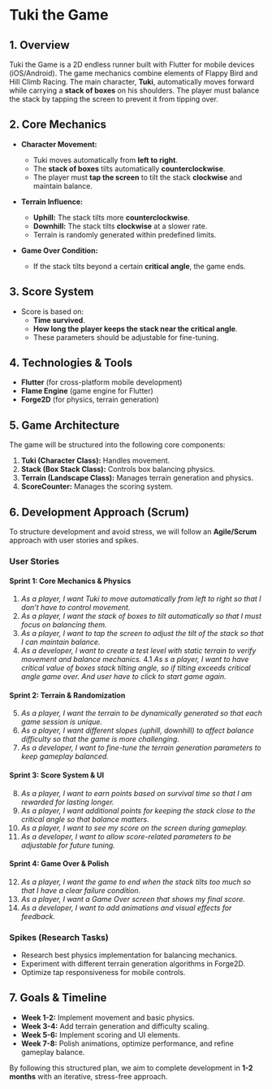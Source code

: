 # Tuki the Game

## 1. Overview

Tuki the Game is a 2D endless runner built with Flutter for mobile devices (iOS/Android). The game mechanics combine elements of Flappy Bird and Hill Climb Racing. The main character, **Tuki**, automatically moves forward while carrying a **stack of boxes** on his shoulders. The player must balance the stack by tapping the screen to prevent it from tipping over.

## 2. Core Mechanics

- **Character Movement:**

  - Tuki moves automatically from **left to right**.
  - The **stack of boxes** tilts automatically **counterclockwise**.
  - The player must **tap the screen** to tilt the stack **clockwise** and maintain balance.

- **Terrain Influence:**

  - **Uphill:** The stack tilts more **counterclockwise**.
  - **Downhill:** The stack tilts **clockwise** at a slower rate.
  - Terrain is randomly generated within predefined limits.

- **Game Over Condition:**
  - If the stack tilts beyond a certain **critical angle**, the game ends.

## 3. Score System

- Score is based on:
  - **Time survived**.
  - **How long the player keeps the stack near the critical angle**.
  - These parameters should be adjustable for fine-tuning.

## 4. Technologies & Tools

- **Flutter** (for cross-platform mobile development)
- **Flame Engine** (game engine for Flutter)
- **Forge2D** (for physics, terrain generation)

## 5. Game Architecture

The game will be structured into the following core components:

1. **Tuki (Character Class):** Handles movement.
2. **Stack (Box Stack Class):** Controls box balancing physics.
3. **Terrain (Landscape Class):** Manages terrain generation and physics.
4. **ScoreCounter:** Manages the scoring system.

## 6. Development Approach (Scrum)

To structure development and avoid stress, we will follow an **Agile/Scrum** approach with user stories and spikes.

### **User Stories**

#### **Sprint 1: Core Mechanics & Physics**

1. _As a player, I want Tuki to move automatically from left to right so that I don’t have to control movement._
2. _As a player, I want the stack of boxes to tilt automatically so that I must focus on balancing them._
3. _As a player, I want to tap the screen to adjust the tilt of the stack so that I can maintain balance._
4. _As a developer, I want to create a test level with static terrain to verify movement and balance mechanics._
   4.1 _As s a player, I want to have critical value of boxes stack tilting angle, so if tilting exceeds critical angle game over. And user have to click to start game again._

#### **Sprint 2: Terrain & Randomization**

5. _As a player, I want the terrain to be dynamically generated so that each game session is unique._
6. _As a player, I want different slopes (uphill, downhill) to affect balance difficulty so that the game is more challenging._
7. _As a developer, I want to fine-tune the terrain generation parameters to keep gameplay balanced._

#### **Sprint 3: Score System & UI**

8. _As a player, I want to earn points based on survival time so that I am rewarded for lasting longer._
9. _As a player, I want additional points for keeping the stack close to the critical angle so that balance matters._
10. _As a player, I want to see my score on the screen during gameplay._
11. _As a developer, I want to allow score-related parameters to be adjustable for future tuning._

#### **Sprint 4: Game Over & Polish**

12. _As a player, I want the game to end when the stack tilts too much so that I have a clear failure condition._
13. _As a player, I want a Game Over screen that shows my final score._
14. _As a developer, I want to add animations and visual effects for feedback._

### **Spikes (Research Tasks)**

- Research best physics implementation for balancing mechanics.
- Experiment with different terrain generation algorithms in Forge2D.
- Optimize tap responsiveness for mobile controls.

## 7. Goals & Timeline

- **Week 1-2:** Implement movement and basic physics.
- **Week 3-4:** Add terrain generation and difficulty scaling.
- **Week 5-6:** Implement scoring and UI elements.
- **Week 7-8:** Polish animations, optimize performance, and refine gameplay balance.

By following this structured plan, we aim to complete development in **1-2 months** with an iterative, stress-free approach.

